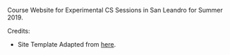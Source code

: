 Course Website for Experimental CS Sessions in San Leandro for Summer 2019.

Credits:
  - Site Template Adapted from [here](https://github.com/math389L/math389L.github.io).

